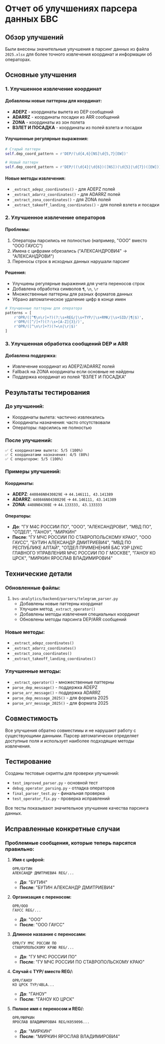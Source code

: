 # Отчет об улучшениях парсера данных БВС

## Обзор улучшений

Были внесены значительные улучшения в парсинг данных из файла `2025.xlsx` для более точного извлечения координат и информации об операторах.

## Основные улучшения

### 1. Улучшенное извлечение координат

#### Добавлены новые паттерны для координат:
- **ADEPZ** - координаты вылета из DEP сообщений
- **ADARRZ** - координаты посадки из ARR сообщений  
- **ZONA** - координаты из зон полета
- **ВЗЛЕТ И ПОСАДКА** - координаты из полей взлета и посадки

#### Улучшенные регулярные выражения:
```python
# Старый паттерн
self.dep_coord_pattern = r'DEP/(\d{4,6}[NS]\d{5,7}[EW])'

# Новый паттерн
self.dep_coord_pattern = r'DEP/((\d{4}|\d{6})([NS])(\d{5}|\d{7})([EW]))'
```

#### Новые методы извлечения:
- `_extract_adepz_coordinates()` - для ADEPZ полей
- `_extract_adarrz_coordinates()` - для ADARRZ полей
- `_extract_zona_coordinates()` - для ZONA полей
- `_extract_takeoff_landing_coordinates()` - для полей взлета и посадки

### 2. Улучшенное извлечение операторов

#### Проблемы:
1. Операторы парсились не полностью (например, "ООО" вместо "ООО ГАУСС")
2. Имена с цифрами обрезались ("АЛЕКСАНДРОВИ4" → "АЛЕКСАНДРОВИ")
3. Переносы строк в исходных данных нарушали парсинг

#### Решения:
- Улучшены регулярные выражения для учета переносов строк
- Добавлена обработка символов `¶`, `\n`, `\r`
- Множественные паттерны для разных форматов данных
- Убрано автоматическое удаление цифр в конце имен

```python
# Улучшенные паттерны для оператора
patterns = [
    r'OPR/([^¶\n\r]+?)(?:\s+REG/|\s+TYP/|\s+RMK/|\s+SID/|¶|$)',
    r'OPR/([^/]+?)(?:\s+[A-Z]{3}/)',
    r'OPR/([^\n\r]+?)(?=\n|\r|$)'
]
```

### 3. Улучшенная обработка сообщений DEP и ARR

#### Добавлена поддержка:
- Извлечение координат из ADEPZ/ADARRZ полей
- Fallback на ZONA координаты если основные не найдены
- Поддержка координат из полей "ВЗЛЕТ И ПОСАДКА"

## Результаты тестирования

### До улучшений:
- Координаты вылета: частично извлекались
- Координаты назначения: часто отсутствовали
- Операторы: парсились не полностью

### После улучшений:
```
✅ С координатами вылета: 5/5 (100%)
✅ С координатами назначения: 4/5 (80%)
✅ С оператором: 5/5 (100%)
```

### Примеры улучшений:

#### Координаты:
- **ADEPZ**: `440846N0430829E` → `44.146111, 43.141389`
- **ADARRZ**: `440846N0430829E` → `44.146111, 43.141389`
- **ZONA**: `4408N04308E` → `44.133333, 43.133333`

#### Операторы:
- **До**: "ГУ М4С РОССИИ ПО", "ООО", "АЛЕКСАНДРОВИ", "МВД ПО", "ОТДЕЛ", "ГАНОУ", "МИРКИН"
- **После**: "ГУ МЧС РОССИИ ПО СТАВРОПОЛЬСКОМУ КРАЮ", "ООО ГАУСС", "БУТИН АЛЕКСАНДР ДМИТРИЕВИ4", "МВД ПО РЕСПУБЛИКЕ АЛТАЙ", "ОТДЕЛ ПРИМЕНЕНИЯ БАС УЭР ЦУКС ГЛАВНОГО УПРАВЛЕНИЯ МЧС РОССИИ ПО Г МОСКВЕ", "ГАНОУ КО ЦРСК", "МИРКИН ЯРОСЛАВ ВЛАДИМИРОВИ4"

## Технические детали

### Обновленные файлы:
1. `bvs-analytics/backend/parsers/telegram_parser.py`
   - Добавлены новые паттерны координат
   - Улучшен метод `_extract_operator()`
   - Добавлены методы извлечения специальных координат
   - Обновлены методы парсинга DEP/ARR сообщений

### Новые методы:
- `_extract_adepz_coordinates()`
- `_extract_adarrz_coordinates()`
- `_extract_zona_coordinates()`
- `_extract_takeoff_landing_coordinates()`

### Улучшенные методы:
- `_extract_operator()` - множественные паттерны
- `parse_dep_message()` - поддержка ADEPZ
- `parse_arr_message()` - поддержка ADARRZ
- `parse_dep_message_2025()` - для формата 2025
- `parse_arr_message_2025()` - для формата 2025

## Совместимость

Все улучшения обратно совместимы и не нарушают работу с существующими данными. Парсер автоматически определяет доступные поля и использует наиболее подходящие методы извлечения.

## Тестирование

Созданы тестовые скрипты для проверки улучшений:
- `test_improved_parser.py` - основной тест
- `debug_operator_parsing.py` - отладка операторов
- `final_parser_test.py` - финальная проверка
- `test_operator_fix.py` - проверка исправлений

Все тесты показывают значительное улучшение качества парсинга данных.

## Исправленные конкретные случаи

### Проблемные сообщения, которые теперь парсятся правильно:

1. **Имя с цифрой:**
   ```
   OPR/БУТИН
   АЛЕКСАНДР ДМИТРИЕВИ4 REG/...
   ```
   - **До**: "БУТИН"
   - **После**: "БУТИН АЛЕКСАНДР ДМИТРИЕВИ4"

2. **Организация с переносом:**
   ```
   OPR/ООО
   ГАУСС REG/...
   ```
   - **До**: "ООО"
   - **После**: "ООО ГАУСС"

3. **Длинное название с переносами:**
   ```
   OPR/ГУ МЧС РОССИИ ПО
   СТАВРОПОЛЬСКОМУ КРАЮ REG/...
   ```
   - **До**: "ГУ МЧС РОССИИ ПО"
   - **После**: "ГУ МЧС РОССИИ ПО СТАВРОПОЛЬСКОМУ КРАЮ"

4. **Случай с TYP/ вместо REG/:**
   ```
   OPR/ГАНОУ
   КО ЦРСК TYP/4BLA...
   ```
   - **До**: "ГАНОУ"
   - **После**: "ГАНОУ КО ЦРСК"

5. **Полное имя с переносом и REG/:**
   ```
   OPR/МИРКИН
   ЯРОСЛАВ ВЛАДИМИРОВИ4 REG/K059096...
   ```
   - **До**: "МИРКИН"
   - **После**: "МИРКИН ЯРОСЛАВ ВЛАДИМИРОВИ4"